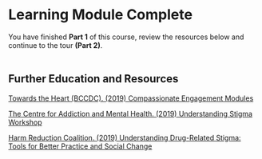 <!-- Final Page shown after completing the Learning Module -->
# Learning Module Complete
You have finished **Part 1** of this course, review the resources below and continue to the tour **(Part 2)**.
<br/><br/>

## Further Education and Resources
[Towards the Heart (BCCDC). (2019) Compassionate Engagement Modules](https://towardtheheart.com/reducing-stigma)

[The Centre for Addiction and Mental Health. (2019) Understanding Stigma Workshop](https://www.camh.ca/en/education/continuing-education-programs-and-courses/continuing-education-directory/understanding-stigma)

[Harm Reduction Coalition. (2019) Understanding Drug-Related Stigma: Tools for Better Practice and Social Change](https://harmreduction.org/issue-area/issue-drugs-drug-users/understanding-drug-related-stigma/ )

